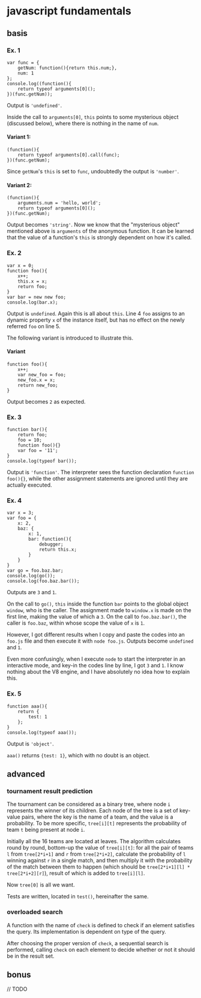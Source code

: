 # javascript fundamentals

## basis
### Ex. 1

	var func = {
		getNum: function(){return this.num;},
		num: 1
	};
	console.log((function(){
		return typeof arguments[0]();
	})(func.getNum));

Output is `'undefined'`.

Inside the call to `arguments[0]`, `this` points to some mysterious object (discussed below), where there is nothing in the name of `num`.


#### Variant 1:  

	(function(){
		return typeof arguments[0].call(func);
	})(func.getNum);

Since `getNum`'s `this` is set to `func`, undoubtedly the output is `'number'`.

#### Variant 2:

	(function(){
		arguments.num = 'hello, world';
		return typeof arguments[0]();
	})(func.getNum);

Output becomes `'string'`. Now we know that the "mysterious object" mentioned above is `arguments` of the anonymous function. It can be learned that the value of a function's `this` is strongly dependent on how it's called.

### Ex. 2

	var x = 0;
	function foo(){
		x++;
		this.x = x;
		return foo;
	}
	var bar = new new foo;
	console.log(bar.x);

Output is `undefined`. Again this is all about `this`. Line 4 `foo` assigns to an dynamic property `x` of the instance itself, but has no effect on the newly referred `foo` on line 5.

The following variant is introduced to illustrate this.

#### Variant

	function foo(){
		x++;
		var new_foo = foo;
		new_foo.x = x;
		return new_foo;
	}

Output becomes `2` as expected.

### Ex. 3

	function bar(){
		return foo;
		foo = 10;
		function foo(){}
		var foo = '11';
	}
	console.log(typeof bar());

Output is `'function'`. The interpreter sees the function declaration `function foo(){}`, while the other assignment statements are ignored until they are actually executed.

### Ex. 4

	var x = 3;
	var foo = {
		x: 2,
		baz: {
			x: 1,
			bar: function(){
				debugger;
				return this.x;
			}
		}
	}
	var go = foo.baz.bar;
	console.log(go());
	console.log(foo.baz.bar());

Outputs are `3` and `1`.

On the call to `go()`, `this` inside the function `bar` points to the global object `window`, who is the caller. The assignment made to `window.x` is made on the first line, making the value of which a `3`. On the call to `foo.baz.bar()`, the caller is `foo.baz`, within whose scope the value of `x` is `1`.

However, I got different results when I copy and paste the codes into an `foo.js` file and then execute it with `node foo.js`. Outputs become `undefined` and `1`.

Even more confusingly, when I execute `node` to start the interpreter in an interactive mode, and key-in the codes line by line, I got `3` and `1`. I know nothing about the V8 engine, and I have absolutely no idea how to explain this.

### Ex. 5

	function aaa(){
		return {
			test: 1
		};
	}
	console.log(typeof aaa());

Output is `'object'`.

`aaa()` returns `{test: 1}`, which with no doubt is an object.

## advanced

### tournament result prediction

The tournament can be considered as a binary tree, where node `i` represents the winner of its children. Each node of the tree is a set of key-value pairs, where the key is the name of a team, and the value is a probability. To be more specific, `tree[i][t]` represents the probability of team `t` being present at node `i`.

Initially all the 16 teams are located at leaves. The algorithm calculates round by round, bottom-up the value of `tree[i][t]`: for all the pair of teams `l` from `tree[2*i+1]` and `r` from `tree[2*i+2]`, calculate the probability of `l` winning against `r` in a single match, and then multiply it with the probability of the match between them to happen (which should be `tree[2*i+1][l] * tree[2*i+2][r]`), result of which is added to `tree[i][l]`.

Now `tree[0]` is all we want.

Tests are written, located in `test()`, hereinafter the same.

### overloaded search

A function with the name of `check` is defined to check if an element satisfies the query. Its implementation is dependent on type of the query.

After choosing the proper version of `check`, a sequential search is performed, calling `check` on each element to decide whether or not it should be in the result set.

## bonus

// TODO
